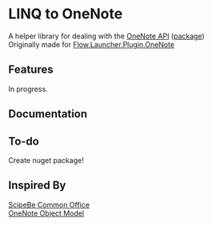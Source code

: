 # LINQ to OneNote

A helper library for dealing with the [OneNote API](https://learn.microsoft.com/en-us/office/client-developer/onenote/application-interface-onenote) ([package](https://www.nuget.org/packages/Interop.Microsoft.Office.Interop.OneNote#readme-body-tab))\
Originally made for [Flow.Launcher.Plugin.OneNote](https://github.com/Odotocodot/Flow.Launcher.Plugin.OneNote)

## Features

In progress.

## Documentation


## To-do

Create nuget package!

## Inspired By
[ScipeBe Common Office](https://github.com/scipbe/ScipBe-Common-Office)\
[OneNote Object Model](https://github.com/idvorkin/onom)